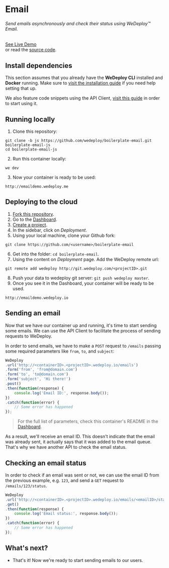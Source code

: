 # Email

###### Send emails asynchronously and check their status using *WeDeploy™ Email*.

<div class="guide-btn-cta">
  <a class="btn btn-accent btn-sm" href="http://boilerplate-email.wedeploy.io" target="_blank">
    <span class="icon-16-external"></span>See Live Demo
  </a>
</div>

<div class="guide-aux-cta">
  or read the <a href="https://github.com/wedeploy/boilerplate-email/tree/js" target="_blank">source code</a>.
</div>

<!-- <article id="install-dependencies"> -->

## Install dependencies

This section assumes that you already have the **WeDeploy CLI** installed and **Docker** running. Make sure to [visit the installation guide](/docs/intro/using-the-command-line.html) if you need help setting that up.

We also feature code snippets using the API Client, [visit this guide](/docs/intro/using-the-api-client.html) in order to start using it.

<!-- </article> -->

<!-- <article id="running-locally"> -->

## Running locally

1. Clone this repository:

  ```text
git clone -b js https://github.com/wedeploy/boilerplate-email.git boilerplate-email-js
cd boilerplate-email-js
  ```

2. Run this container locally:

  ```text
we dev
  ```

3. Now your container is ready to be used:

  ```text
http://emaildemo.wedeploy.me
  ```

<!-- </article> -->

<!-- <article id="deploying-to-the-cloud"> -->

## Deploying to the cloud

1. [Fork this repository](https://github.com/wedeploy/boilerplate-email/fork).
2. Go to the [Dashboard](http://dashboard.wedeploy.com).
3. [Create a project](http://dashboard.wedeploy.com/projects/create).
4. In the sidebar, click on *Deployment*.
5. Using your local machine, clone your Github fork:
  ```text
git clone https://github.com/<username>/boilerplate-email
  ```
6. Get into the folder: `cd boilerplate-email`.
7. Using the content on *Deployment* page. Add the WeDeploy remote url:
  ```text
git remote add wedeploy http://git.wedeploy.com/<projectID>.git
  ```
8. Push your data to wedeploy git server: `git push wedeploy master`.
9. Once you see it in the Dashboard, your container will be ready to be used.

  ```text
http://emaildemo.wedeploy.io
  ```

<!-- </article> -->

<!-- <article id="sending-an-email"> -->

## Sending an email

Now that we have our container up and running, it's time to start sending some emails. We can use the API Client to facilitate the process of sending requests to WeDeploy.

In order to send emails, we have to make a `POST` request to `/emails` passing some required parameters like `from`, `to`, and `subject`:

```js
WeDeploy
.url('http://<containerID>.<projectID>.wedeploy.io/emails')
.form('from', 'from@domain.com')
.form('to', 'to@domain.com')
.form('subject', 'Hi there!')
.post()
.then(function(response) {
	console.log('Email ID:', response.body());
})
.catch(function(error) {
	// Some error has happened
});
```

> For the full list of parameters, check this container's README in the [Dashboard](http://dashboard.wedeploy.io/).

As a result, we'll receive an email ID. This doesn't indicate that the email was already sent, it actually says that it was added to the email queue. That's why we have another API to check the email status.

<!-- </article> -->

<!-- <article id="checking-email-status"> -->

## Checking an email status

In order to check if an email was sent or not, we can use the email ID from the previous example, e.g. `123`, and send a `GET` request to `/emails/123/status`.

```js
WeDeploy
.url('http://<containerID>.<projectID>.wedeploy.io/emails/<emailID>/status')
.get()
.then(function(response) {
	console.log('Email status:', response.body());
})
.catch(function(error) {
	// Some error has happened
});
```

<!-- </article> -->

## What's next?

* That's it! Now we're ready to start sending emails to our users.
